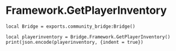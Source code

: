 # Framework.GetPlayerInventory

```
local Bridge = exports.community_bridge:Bridge()

local playerinventory = Bridge.Framework.GetPlayerInventory()
print(json.encode(playerinventory, {indent = true})
```
